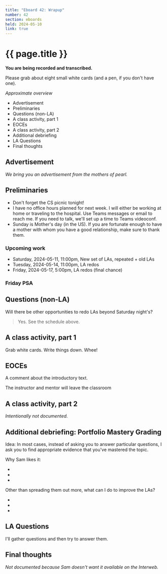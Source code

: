 ```yaml
---
title: "Eboard 42: Wrapup"
number: 42
section: eboards
held: 2024-05-10
link: true
---
```

# {{ page.title }}

**You are being recorded and transcribed.**

Please grab about eight small white cards (and a pen, if you don't have one).

_Approximate overview_

* Advertisement
* Preliminaries
* Questions (non-LA)
* A class activity, part 1
* EOCEs
* A class activity, part 2
* Additional debriefing
* LA Questions
* Final thoughts

Advertisement
-------------

_We bring you an advertisement from the mothers of pearl._

Preliminaries
-------------

* Don't forget the CS picnic tonight!
* I have no office hours planned for next week. I will either be working
  at home or traveling to the hospital. Use Teams messages or email
  to reach me. If you need to talk, we'll set up a time to Teams videoconf.
* Sunday is Mother's day (in the US). If you are fortunate enough to have
  a mother with whom you have a good relationship, make sure to thank them.

### Upcoming work

* Saturday, 2024-05-11, 11:00pm, New set of LAs, repeated + old LAs
* Tuesday, 2024-05-14, 11:00pm, LA redos
* Friday, 2024-05-17, 5:00pm, LA redos (final chance)

### Friday PSA

Questions (non-LA)
------------------

Will there be other opportunities to redo LAs beyond Saturday night's?

> Yes. See the schedule above.

A class activity, part 1
------------------------

Grab white cards.  Write things down.  Whee!

EOCEs
-----

A comment about the introductory text.

The instructor and mentor will leave the classroom

A class activity, part 2
------------------------

_Intentionally not documented._

Additional debriefing: Portfolio Mastery Grading
------------------------------------------------

Idea: In most cases, instead of asking you to answer particular
questions, I ask you to find appropriate evidence that you've
mastered the topic.

Why Sam likes it:

*
*
*

Other than spreading them out more, what can I do to improve the LAs?

*
*
*

LA Questions
------------

I'll gather questions and then try to answer them.

Final thoughts
--------------

_Not documented because Sam doesn't want it available on the Interweb._
